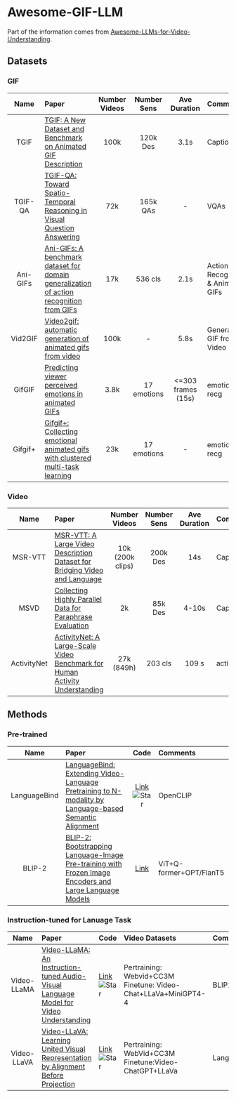 # Awesome-GIF-LLM
 Part of the information comes from [Awesome-LLMs-for-Video-Understanding](https://github.com/yunlong10/Awesome-LLMs-for-Video-Understanding/tree/main).
## Datasets 
### GIF

|Name|Paper|Number Videos|Number Sens| Ave Duration|Comments|
| :----:| :-------------| :----: |:----:| :----: |:---|
|TGIF|[TGIF: A New Dataset and Benchmark on Animated GIF Description](https://arxiv.org/pdf/1604.02748v2.pdf)|100k|120k Des|3.1s|Captioning|
|TGIF-QA|[TGIF-QA: Toward Spatio-Temporal Reasoning in Visual Question Answering](https://arxiv.org/pdf/1704.04497.pdf)|72k|165k QAs|-|VQAs|
|Ani-GIFs|[Ani-GIFs: A benchmark dataset for domain generalization of action recognition from GIFs](https://www.frontiersin.org/articles/10.3389/fcomp.2022.876846/full)|17k|536 cls|2.1s|Action Recognitaion & Animated GIFs|
|Vid2GIF|[Video2gif: automatic generation of animated gifs from video](https://arxiv.org/pdf/1605.04850.pdf)|100k|-|5.8s|Generating GIF from Video|
|GifGIF|[Predicting viewer perceived emotions in animated GIFs](https://www.ee.columbia.edu/ln/dvmm/publications/14/grand14-jou.pdf)|3.8k|17 emotions|<=303 frames (15s)|emotions recg|
|Gifgif+|[Gifgif+: Collecting emotional animated gifs with clustered multi-task learning](https://ieeexplore.ieee.org/document/8273647)|23k|17 emotions|-|emotions recg|



### Video
|Name|Paper|Number Videos|Number Sens| Ave Duration|Comments|
| :----:| :-------------| :----: |:----: | :----: |:---|
|MSR-VTT|[MSR-VTT: A Large Video Description Dataset for Bridging Video and Language](https://www.microsoft.com/en-us/research/wp-content/uploads/2016/06/cvpr16.msr-vtt.tmei_-1.pdf)|10k (200k clips)|200k Des|14s|Captiong|
|MSVD|[Collecting Highly Parallel Data for Paraphrase Evaluation](https://aclanthology.org/P11-1020.pdf)|2k|85k Des|4-10s|Captioning|
|ActivityNet|[ActivityNet: A Large-Scale Video Benchmark for Human Activity Understanding](https://www.cv-foundation.org/openaccess/content_cvpr_2015/papers/Heilbron_ActivityNet_A_Large-Scale_2015_CVPR_paper.pdf)|27k (849h)|203 cls|109 s|activity reg|

## Methods

### Pre-trained 
|Name|Paper|Code|Comments|
|:----:|:-------------|:----:|:----|
|LanguageBind|[LanguageBind: Extending Video-Language Pretraining to N-modality by Language-based Semantic Alignment](https://arxiv.org/pdf/2310.01852.pdf)|[Link](https://github.com/PKU-YuanGroup/LanguageBind)![Star](https://img.shields.io/github/stars/PKU-YuanGroup/LanguageBind.svg?style=social&label=Star)|OpenCLIP|
|BLIP-2|[BLIP-2: Bootstrapping Language-Image Pre-training with Frozen Image Encoders and Large Language Models](https://arxiv.org/pdf/2301.12597.pdf)|[Link](https://github.com/salesforce/LAVIS/tree/main/projects/blip2)|ViT+Q-former+OPT/FlanT5|

### Instruction-tuned for Lanuage Task
|Name|Paper|Code|Video Datasets|Comments|
|:----:|:-------------|:---|:----|:----|
|Video-LLaMA|[Video-LLaMA: An Instruction-tuned Audio-Visual Language Model for Video Understanding](https://arxiv.org/pdf/2306.02858.pdf)|[Link](https://github.com/DAMO-NLP-SG/Video-LLaMA)![Star](https://img.shields.io/github/stars/DAMO-NLP-SG/Video-LLaMA.svg?style=social&label=Star)| Pertraining: Webvid+CC3M<br>Finetune: Video-Chat+LLaVa+MiniGPT4-4|BLIP2+Vicuna/LLaMa |
|Video-LLaVA|[Video-LLaVA: Learning United Visual Representation by Alignment Before Projection](https://arxiv.org/pdf/2311.10122.pdf)|[Link](https://github.com/PKU-YuanGroup/Video-LLaVA)![Star](https://img.shields.io/github/stars/PKU-YuanGroup/Video-LLaVA.svg?style=social&label=Star)| Pertraining: WebVid+CC3M<br>Finetune:Video-ChatGPT+LLaVa|LanguageBind+Vicuna|


